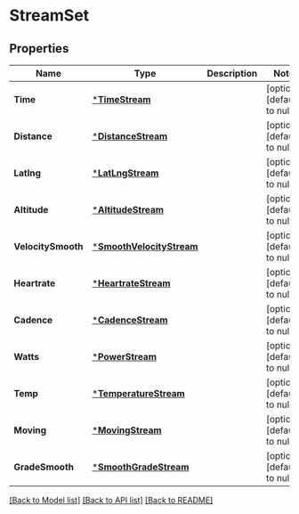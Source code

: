 # StreamSet

## Properties
Name | Type | Description | Notes
------------ | ------------- | ------------- | -------------
**Time** | [***TimeStream**](TimeStream.md) |  | [optional] [default to null]
**Distance** | [***DistanceStream**](DistanceStream.md) |  | [optional] [default to null]
**Latlng** | [***LatLngStream**](LatLngStream.md) |  | [optional] [default to null]
**Altitude** | [***AltitudeStream**](AltitudeStream.md) |  | [optional] [default to null]
**VelocitySmooth** | [***SmoothVelocityStream**](SmoothVelocityStream.md) |  | [optional] [default to null]
**Heartrate** | [***HeartrateStream**](HeartrateStream.md) |  | [optional] [default to null]
**Cadence** | [***CadenceStream**](CadenceStream.md) |  | [optional] [default to null]
**Watts** | [***PowerStream**](PowerStream.md) |  | [optional] [default to null]
**Temp** | [***TemperatureStream**](TemperatureStream.md) |  | [optional] [default to null]
**Moving** | [***MovingStream**](MovingStream.md) |  | [optional] [default to null]
**GradeSmooth** | [***SmoothGradeStream**](SmoothGradeStream.md) |  | [optional] [default to null]

[[Back to Model list]](../README.md#documentation-for-models) [[Back to API list]](../README.md#documentation-for-api-endpoints) [[Back to README]](../README.md)
